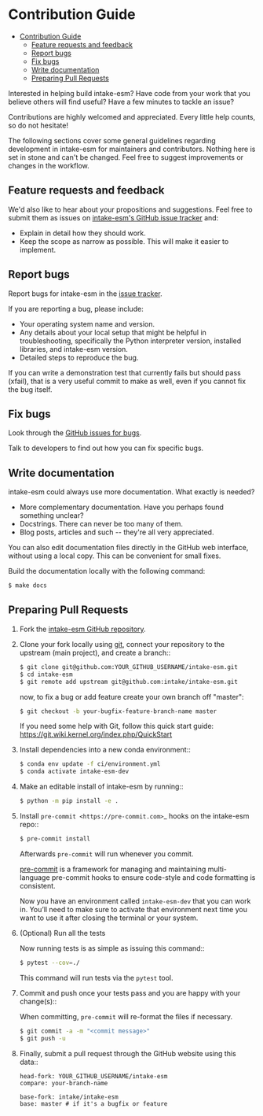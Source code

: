 # Contribution Guide

- [Contribution Guide](#contribution-guide)
  - [Feature requests and feedback](#feature-requests-and-feedback)
  - [Report bugs](#report-bugs)
  - [Fix bugs](#fix-bugs)
  - [Write documentation](#write-documentation)
  - [Preparing Pull Requests](#preparing-pull-requests)

Interested in helping build intake-esm? Have code from your work that
you believe others will find useful? Have a few minutes to tackle an issue?

Contributions are highly welcomed and appreciated. Every little help counts,
so do not hesitate!

The following sections cover some general guidelines
regarding development in intake-esm for maintainers and contributors.
Nothing here is set in stone and can't be changed.
Feel free to suggest improvements or changes in the workflow.

## Feature requests and feedback

We'd also like to hear about your propositions and suggestions. Feel free to
submit them as issues on [intake-esm's GitHub issue tracker](https://github.com/intake/intake-esm) and:

- Explain in detail how they should work.
- Keep the scope as narrow as possible. This will make it easier to implement.

## Report bugs

Report bugs for intake-esm in the [issue tracker](https://github.com/intake/intake-esm).

If you are reporting a bug, please include:

- Your operating system name and version.
- Any details about your local setup that might be helpful in troubleshooting,
  specifically the Python interpreter version, installed libraries, and intake-esm
  version.
- Detailed steps to reproduce the bug.

If you can write a demonstration test that currently fails but should pass
(xfail), that is a very useful commit to make as well, even if you cannot
fix the bug itself.

## Fix bugs

Look through the [GitHub issues for bugs](https://github.com/intake/intake-esm/labels/type:%20bug).

Talk to developers to find out how you can fix specific bugs.

## Write documentation

intake-esm could always use more documentation. What exactly is needed?

- More complementary documentation. Have you perhaps found something unclear?
- Docstrings. There can never be too many of them.
- Blog posts, articles and such -- they're all very appreciated.

You can also edit documentation files directly in the GitHub web interface,
without using a local copy. This can be convenient for small fixes.

Build the documentation locally with the following command:

```bash
$ make docs
```

## Preparing Pull Requests

1. Fork the [intake-esm GitHub repository](https://github.com/intake/intake-esm).

2. Clone your fork locally using [git](https://git-scm.com/), connect your repository
   to the upstream (main project), and create a branch::

   ```bash
   $ git clone git@github.com:YOUR_GITHUB_USERNAME/intake-esm.git
   $ cd intake-esm
   $ git remote add upstream git@github.com:intake/intake-esm.git
   ```

   now, to fix a bug or add feature create your own branch off "master":

   ```bash
   $ git checkout -b your-bugfix-feature-branch-name master
   ```

   If you need some help with Git, follow this quick start
   guide: https://git.wiki.kernel.org/index.php/QuickStart

3. Install dependencies into a new conda environment::

   ```bash
   $ conda env update -f ci/environment.yml
   $ conda activate intake-esm-dev
   ```

4. Make an editable install of intake-esm by running::

   ```bash
   $ python -m pip install -e .
   ```

5. Install `pre-commit <https://pre-commit.com>`\_ hooks on the intake-esm repo::

   ```bash
   $ pre-commit install
   ```

   Afterwards `pre-commit` will run whenever you commit.

   [pre-commit](https://pre-commit.com) is a framework for managing and maintaining multi-language pre-commit hooks to ensure code-style and code formatting is consistent.

   Now you have an environment called `intake-esm-dev` that you can work in.
   You’ll need to make sure to activate that environment next time you want
   to use it after closing the terminal or your system.

6. (Optional) Run all the tests

   Now running tests is as simple as issuing this command::

   ```bash
   $ pytest --cov=./
   ```

   This command will run tests via the `pytest` tool.

7. Commit and push once your tests pass and you are happy with your change(s)::

   When committing, `pre-commit` will re-format the files if necessary.

   ```bash
   $ git commit -a -m "<commit message>"
   $ git push -u
   ```

8. Finally, submit a pull request through the GitHub website using this data::

   ```console
   head-fork: YOUR_GITHUB_USERNAME/intake-esm
   compare: your-branch-name

   base-fork: intake/intake-esm
   base: master # if it's a bugfix or feature
   ```
